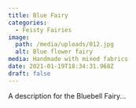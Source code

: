 ```yaml
---
title: Blue Fairy
categories:
  - Feisty Fairies
image:
  path: /media/uploads/012.jpg
  alt: Blue flower fairy
media: Handmade with mixed fabrics
date: 2021-01-19T18:34:31.968Z
draft: false
---
```

A description for the Bluebell Fairy...